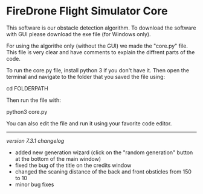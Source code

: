 # FireDrone Flight Simulator Core
This software is our obstacle detection algorithm.
To download the software with GUI please download the exe file (for Windows only).

For using the algorithe only (without the GUI) we made the "core.py" file.
This file is very clear and have comments to explain the diffrent parts of the code.

To run the core.py file, install python 3 if you don't have it.
Then open the terminal and navigate to the folder that you saved the file using:

cd FOLDERPATH

Then run the file with:

python3 core.py

You can also edit the file and run it using your favorite code editor.

-----------------------------------------------------------------------------
*version 7.3.1 changelog*

 - added new generation wizard (click on the "random generation" button at the bottom of the main window)
 - fixed the bug of the title on the credits window
 - changed the scaning distance of the back and front obsticles from 150 to 10
 - minor bug fixes
